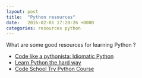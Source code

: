 ```yaml
---
layout: post
title:  "Python resources"
date:   2016-02-01 17:20:26 +0000
categories: resources python
---
```


What are some good resources for learning Python ?

*   [Code like a pythonista: Idiomatic Python](http://python.net/~goodger/projects/pycon/2007/idiomatic/handout.html)
*   [Learn Python the hard way](http://learnpythonthehardway.org/book/)
*   [Code School Try Python Course](https://www.codeschool.com/courses/try-python)
